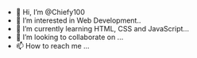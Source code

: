 - 👋 Hi, I’m @Chiefy100
- 👀 I’m interested in Web Development..
- 🌱 I’m currently learning HTML, CSS and JavaScript...
- 💞️ I’m looking to collaborate on ...
- 📫 How to reach me ...

<!---
Chiefy100/Chiefy100 is a ✨ special ✨ repository because its `README.md` (this file) appears on your GitHub profile.
You can click the Preview link to take a look at your changes.
--->

